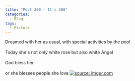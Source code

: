 ```yaml
---
title: "Post 300 - It's 300"
categories:
  - Blog
tags:
  - Picture
---
```


Dreamed with her as usual, with special activities by the pool
<br/>
<br/>
Today she's not only white rose but also white Angel
<br/>
<br/>
God bless her
<br/>
<br/>
or she blesses people she love
<a href="https://imgur.com/IPwpJRs"><img src="https://i.imgur.com/IPwpJRs.jpg" title="source: imgur.com" /></a>

<script src="https://utteranc.es/client.js"
        repo="serendipityinlife/serendipityinlife.github.io"
        issue-term="pathname"
        theme="github-light"
        crossorigin="anonymous"
        async>
</script>

